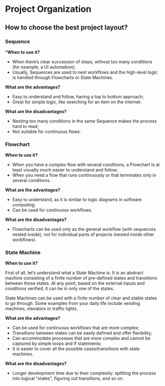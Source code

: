 # Project Organization

## How to choose the best project layout?
### Sequence
***When to use it?**
- When there’s clear succession of steps, without too many conditions (for example, a UI automation);
- Usually, Sequences are used to nest workflows and the high-level logic is handled through Flowcharts or State Machines.

**What are the advantages?**
- Easy to understand and follow, having a top to bottom approach;
- Great for simple logic, like searching for an item on the internet.

**What are the disadvantages?**
- Nesting too many conditions in the same Sequence makes the process hard to read;
- Not suitable for continuous flows.

### Flowchart
**When to use it?**
- When you have a complex flow with several conditions, a Flowchart is at least visually much easier to understand and follow;
- When you need a flow that runs continuously or that terminates only in several conditions.

**What are the advantages?**
- Easy to understand, as it is similar to logic diagrams in software computing;
- Can be used for continuous workflows.

**What are the disadvantages?**
- Flowcharts can be used only as the general workflow (with sequences nested inside), not for individual parts of projects (nested inside other workflows).

### State Machine
**When to use it?**

First of all, let’s understand what a State Machine is. It is an abstract machine consisting of a finite number of pre-defined states and transitions between these states. At any point, based on the external inputs and conditions verified, it can be in only one of the states.

State Machines can be used with a finite number of clear and stable states to go through. Some examples from your daily life include vending machines, elevators or traffic lights.

**What are the advantages?**
- Can be used for continuous workflows that are more complex;
- Transitions between states can be easily defined and offer flexibility;
- Can accommodate processes that are more complex and cannot be captured by simple loops and If statements;
- It is easier to cover all the possible cases/transitions with state machines.

**What are the disadvantages?**
- Longer development time due to their complexity: splitting the process into logical "states", figuring out transitions, and so on.